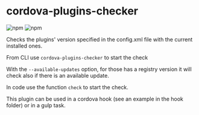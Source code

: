 # cordova-plugins-checker

![npm](https://img.shields.io/npm/v/cordova-plugins-checker?style=plastic) ![npm](https://img.shields.io/npm/dt/cordova-plugins-checker?style=plastic)	

Checks the plugins' version specified in the config.xml file with the current installed ones.

From CLI use `cordova-plugins-checker` to start the check

With the `--available-updates` option, for those has a registry version it will check also if there is an available update.

In code use the function `check` to start the check.

This plugin can be used in a cordova hook (see an example in the hook folder) or in a gulp task.
